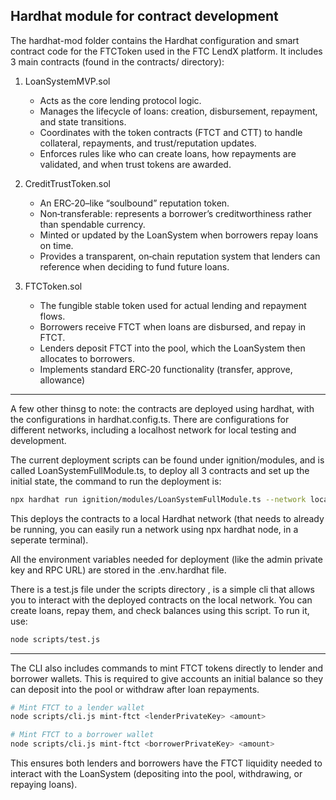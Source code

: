 ## Hardhat module for contract development

The hardhat-mod folder contains the Hardhat configuration and smart contract code for the FTCToken used in the FTC LendX platform. It includes 3 main contracts (found in the contracts/ directory):

1. LoanSystemMVP.sol
    - Acts as the core lending protocol logic.
    - Manages the lifecycle of loans: creation, disbursement, repayment, and state transitions.
    - Coordinates with the token contracts (FTCT and CTT) to handle collateral, repayments, and trust/reputation updates.
    - Enforces rules like who can create loans, how repayments are validated, and when trust tokens are awarded.

2. CreditTrustToken.sol
    - An ERC‑20–like “soulbound” reputation token.
    - Non‑transferable: represents a borrower’s creditworthiness rather than spendable currency.
    - Minted or updated by the LoanSystem when borrowers repay loans on time.
    - Provides a transparent, on‑chain reputation system that lenders can reference when deciding to fund future loans.

3. FTCToken.sol
    - The fungible stable token used for actual lending and repayment flows.
    - Borrowers receive FTCT when loans are disbursed, and repay in FTCT.
    - Lenders deposit FTCT into the pool, which the LoanSystem then allocates to borrowers.
    - Implements standard ERC‑20 functionality (transfer, approve, allowance) 

***


A few other thinsg to note: the contracts are deployed using hardhat, with the configurations in hardhat.config.ts. There are configurations for different networks, including a localhost network for local testing and development. 

The current deployment scripts can be found under ignition/modules, and is called LoanSystemFullModule.ts, to deploy all 3 contracts and set up the initial state, the command to run the deployment is: 

```bash
npx hardhat run ignition/modules/LoanSystemFullModule.ts --network localhost
```

This deploys the contracts to a local Hardhat network (that needs to already be running, you can easily run a network using npx hardhat node, in a seperate terminal).

All the environment variables needed for deployment (like the admin private key and RPC URL) are stored in the .env.hardhat file.

There is a test.js file under the scripts directory , is a simple cli that allows you to interact with the deployed contracts on the local network. You can create loans, repay them, and check balances using this script. To run it, use: 

```bash
node scripts/test.js
```

***

The CLI also includes commands to mint FTCT tokens directly to lender and borrower wallets. This is required to give accounts an initial balance so they can deposit into the pool or withdraw after loan repayments.

```bash
# Mint FTCT to a lender wallet
node scripts/cli.js mint-ftct <lenderPrivateKey> <amount>

# Mint FTCT to a borrower wallet
node scripts/cli.js mint-ftct <borrowerPrivateKey> <amount>
```
This ensures both lenders and borrowers have the FTCT liquidity needed to interact with the LoanSystem (depositing into the pool, withdrawing, or repaying loans).
